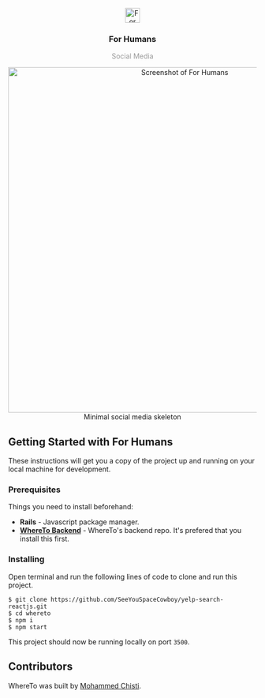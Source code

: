 <p align="center">
  <img
    src="https://user-images.githubusercontent.com/7621982/32417579-9f36cc7e-c229-11e7-8f36-add9295e60d3.png"
    alt="For Humans Rails"
    width="30" />
</p>
<h3 align="center">
  For Humans
</h3>
<p align="center" style="color: #999;">Social Media</p>

<p align="center">
  <img
    src="https://user-images.githubusercontent.com/7621982/32417551-453dcb8c-c229-11e7-89ff-c1409b1b5207.png"
    alt="Screenshot of For Humans"
    width="700" />
    </br>
    Minimal social media skeleton
</p>

## Getting Started with For Humans
These instructions will get you a copy of the project up and running on your local machine for development.

### Prerequisites
Things you need to install beforehand:
* **Rails** - Javascript package manager.
* [**WhereTo Backend**](https://github.com/SeeYouSpaceCowboy/yelp-search-nodejs.git) - WhereTo's backend repo. It's prefered that you install this first.

### Installing

Open terminal and run the following lines of code to clone and run this project.

 ```shell
 $ git clone https://github.com/SeeYouSpaceCowboy/yelp-search-reactjs.git
 $ cd whereto
 $ npm i
 $ npm start
 ```
 This project should now be running locally on port `3500`.

## Contributors
WhereTo was built by [Mohammed Chisti](http://mohammedchisti.com).
